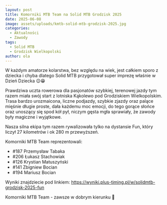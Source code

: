 ```yaml
---
layout: post
title: Komorniki MTB Team na Solid MTB Grodzisk 2025
date: 2025-06-08
image: assets/uploads/kmtb-solid-mtb-grodzisk-2025.jpg
categories:
  - Aktualności
  - Zawody
tags:
  - Solid MTB
  - Grodzisk Wielkopolski
author: ola
---
```

W każdym amatorze kolarstwa, bez względu na wiek, jest całkiem sporo z dziecka i chyba dlatego Solid MTB przygotował super imprezę właśnie w Dzień Dziecka 😉😁
<!--more-->

Prawdziwa uczta rowerowa dla pasjonatów szybkiej, terenowej jazdy tym razem miała swój start z lotniska Kąkolewo pod Grodziskiem Wielkopolskim. Trasa bardzo urozmaicona, liczne podjazdy, szybkie zjazdy oraz palące mięśnie długie proste, dała każdemu moc emocji, do tego gorące słońce oraz unoszący się spod kół pył, niczym gęsta mgła sprawiały, że zawody były magiczne i wyjątkowe.

Nasza silna ekipa tym razem rywalizowała tylko na dystansie Fun, który liczył 27 kilometrów i ok 280 m przewyższeń.

Komorniki MTB Team reprezentowali:
- #187 Przemysław Tabaka
- #206 Łukasz Stachowiak  
- #126 Krystian Matuszyński
- #141 Zbigniew Bocian
- #194 Mariusz Bocian

Wyniki znajdziecie pod linkiem: <https://wyniki.plus-timing.pl/w/solidmtb-grodzisk-2025-fun>

Komorniki MTB Team - zawsze w dobrym kierunku 🙂
